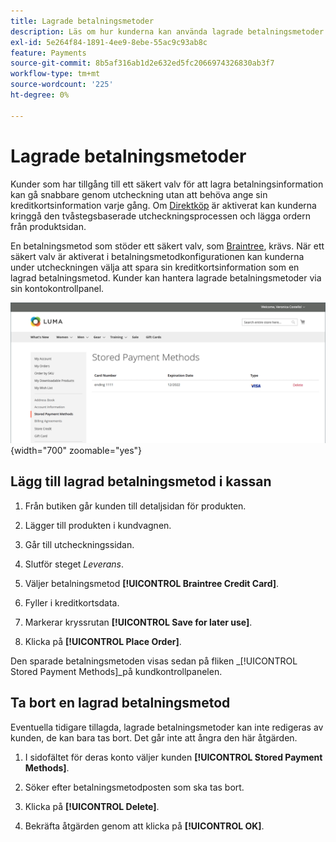 ```yaml
---
title: Lagrade betalningsmetoder
description: Läs om hur kunderna kan använda lagrade betalningsmetoder i din Commerce-butik.
exl-id: 5e264f84-1891-4ee9-8ebe-55ac9c93ab8c
feature: Payments
source-git-commit: 8b5af316ab1d2e632ed5fc2066974326830ab3f7
workflow-type: tm+mt
source-wordcount: '225'
ht-degree: 0%

---
```


# Lagrade betalningsmetoder

Kunder som har tillgång till ett säkert valv för att lagra betalningsinformation kan gå snabbare genom utcheckning utan att behöva ange sin kreditkortsinformation varje gång. Om [Direktköp](checkout-instant-purchase.md) är aktiverat kan kunderna kringgå den tvåstegsbaserade utcheckningsprocessen och lägga ordern från produktsidan.

En betalningsmetod som stöder ett säkert valv, som [Braintree](braintree.md), krävs. När ett säkert valv är aktiverat i betalningsmetodkonfigurationen kan kunderna under utcheckningen välja att spara sin kreditkortsinformation som en lagrad betalningsmetod. Kunder kan hantera lagrade betalningsmetoder via sin kontokontrollpanel.

![Lagrade betalningsmetoder](./assets/customer-account-stored-payment-methods.png){width="700" zoomable="yes"}

## Lägg till lagrad betalningsmetod i kassan

1. Från butiken går kunden till detaljsidan för produkten.

1. Lägger till produkten i kundvagnen.

1. Går till utcheckningssidan.

1. Slutför steget _Leverans_.

1. Väljer betalningsmetod **[!UICONTROL Braintree Credit Card]**.

1. Fyller i kreditkortsdata.

1. Markerar kryssrutan **[!UICONTROL Save for later use]**.

1. Klicka på **[!UICONTROL Place Order]**.

Den sparade betalningsmetoden visas sedan på fliken _[!UICONTROL Stored Payment Methods]_på kundkontrollpanelen.

## Ta bort en lagrad betalningsmetod

Eventuella tidigare tillagda, lagrade betalningsmetoder kan inte redigeras av kunden, de kan bara tas bort. Det går inte att ångra den här åtgärden.

1. I sidofältet för deras konto väljer kunden **[!UICONTROL Stored Payment Methods]**.

1. Söker efter betalningsmetodposten som ska tas bort.

1. Klicka på **[!UICONTROL Delete]**.

1. Bekräfta åtgärden genom att klicka på **[!UICONTROL OK]**.

